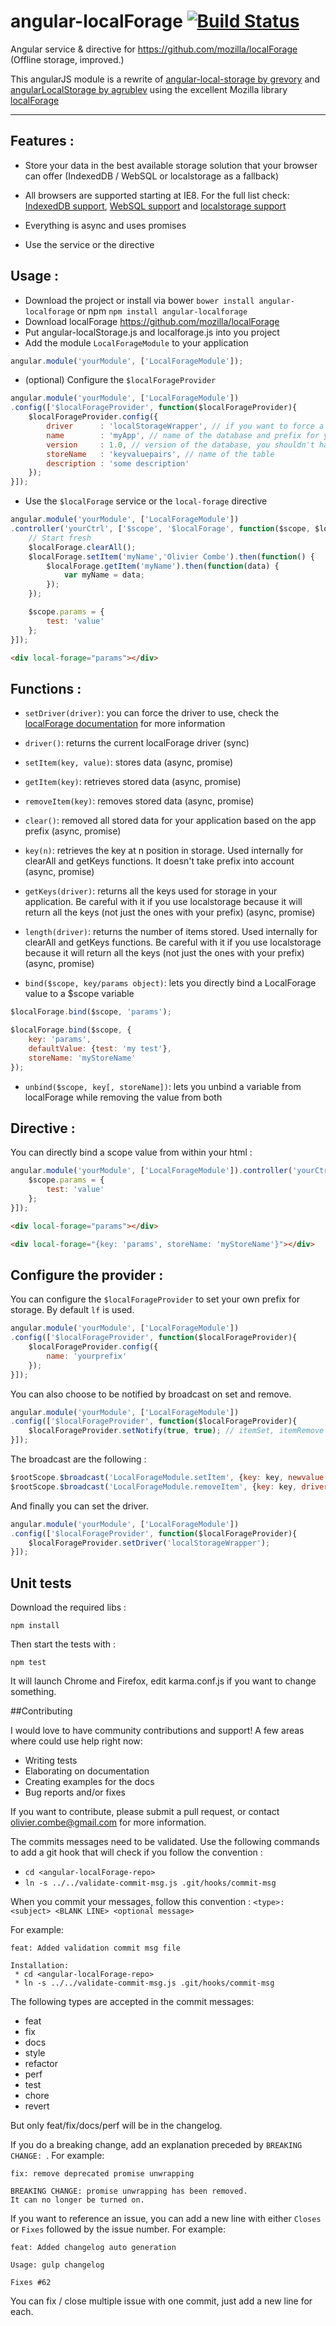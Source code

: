 angular-localForage [![Build Status](https://travis-ci.org/ocombe/angular-localForage.svg)](https://travis-ci.org/ocombe/angular-localForage)
===================

Angular service &amp; directive for https://github.com/mozilla/localForage (Offline storage, improved.)

This angularJS module is a rewrite of [angular-local-storage by grevory](https://github.com/grevory/angular-local-storage) and [angularLocalStorage by agrublev](https://github.com/agrublev/angularLocalStorage) using the excellent Mozilla library [localForage](https://github.com/mozilla/localForage)


----------

## Features :
- Store your data in the best available storage solution that your browser can offer (IndexedDB / WebSQL or localstorage as a fallback)

- All browsers are supported starting at IE8. For the full list check: [IndexedDB support](http://caniuse.com/#search=indexeddb), [WebSQL support](http://caniuse.com/#search=websql) and [localstorage support](http://caniuse.com/#search=localstorage)
 
- Everything is async and uses promises

- Use the service or the directive

## Usage :
- Download the project or install via bower ```bower install angular-localforage``` or npm ```npm install angular-localforage```
- Download localForage https://github.com/mozilla/localForage
- Put angular-localStorage.js and localforage.js into you project
- Add the module ```LocalForageModule``` to your application
```js
angular.module('yourModule', ['LocalForageModule']);
```
- (optional) Configure the ```$localForageProvider```
```js
angular.module('yourModule', ['LocalForageModule'])
.config(['$localForageProvider', function($localForageProvider){
    $localForageProvider.config({
        driver      : 'localStorageWrapper', // if you want to force a driver
        name        : 'myApp', // name of the database and prefix for your data
        version     : 1.0, // version of the database, you shouldn't have to use this
        storeName   : 'keyvaluepairs', // name of the table
        description : 'some description'
    });
}]);
```
- Use the ```$localForage``` service or the ```local-forage``` directive
```js
angular.module('yourModule', ['LocalForageModule'])
.controller('yourCtrl', ['$scope', '$localForage', function($scope, $localForage) {
    // Start fresh
    $localForage.clearAll();
    $localForage.setItem('myName','Olivier Combe').then(function() {
        $localForage.getItem('myName').then(function(data) {
            var myName = data;
        });
    });

    $scope.params = {
        test: 'value'
    };
}]);
```
```html
<div local-forage="params"></div>
```

## Functions :
- ```setDriver(driver)```: you can force the driver to use, check the [localForage documentation](https://github.com/mozilla/localForage#driver-selection-ie-forcing-localstorage) for more information

- ```driver()```: returns the current localForage driver (sync)

- ```setItem(key, value)```: stores data (async, promise)

- ```getItem(key)```: retrieves stored data (async, promise)

- ```removeItem(key)```: removes stored data (async, promise)

- ```clear()```: removed all stored data for your application based on the app prefix (async, promise)

- ```key(n)```: retrieves the key at n position in storage. Used internally for clearAll and getKeys functions. It doesn't take prefix into account (async, promise)

- ```getKeys(driver)```: returns all the keys used for storage in your application. Be careful with it if you use localstorage because it will return all the keys (not just the ones with your prefix) (async, promise)

- ```length(driver)```: returns the number of items stored. Used internally for clearAll and getKeys functions. Be careful with it if you use localstorage because it will return all the keys (not just the ones with your prefix) (async, promise)

- ```bind($scope, key/params object)```: lets you directly bind a LocalForage value to a $scope variable
```js
$localForage.bind($scope, 'params');
```
```js
$localForage.bind($scope, {
    key: 'params',
    defaultValue: {test: 'my test'},
    storeName: 'myStoreName'
});
```

- ```unbind($scope, key[, storeName])```: lets you unbind a variable from localForage while removing the value from both

## Directive :
You can directly bind a scope value from within your html :
```js
angular.module('yourModule', ['LocalForageModule']).controller('yourCtrl', ['$scope', function($scope) {
    $scope.params = {
        test: 'value'
    };
}]);
```
```html
<div local-forage="params"></div>
```
```html
<div local-forage="{key: 'params', storeName: 'myStoreName'}"></div>
```

## Configure the provider :
You can configure the ```$localForageProvider``` to set your own prefix for storage. By default ```lf``` is used.
```js
angular.module('yourModule', ['LocalForageModule'])
.config(['$localForageProvider', function($localForageProvider){
    $localForageProvider.config({
        name: 'yourprefix'
    });
}]);
```

You can also choose to be notified by broadcast on set and remove.
```js
angular.module('yourModule', ['LocalForageModule'])
.config(['$localForageProvider', function($localForageProvider){
    $localForageProvider.setNotify(true, true); // itemSet, itemRemove
}]);
```

The broadcast are the following :
```js
$rootScope.$broadcast('LocalForageModule.setItem', {key: key, newvalue: value, driver: localforage.driver});
$rootScope.$broadcast('LocalForageModule.removeItem', {key: key, driver: localforage.driver});
```

And finally you can set the driver.
```js
angular.module('yourModule', ['LocalForageModule'])
.config(['$localForageProvider', function($localForageProvider){
    $localForageProvider.setDriver('localStorageWrapper');
}]);
```

## Unit tests
Download the required libs :

```
npm install
```

Then start the tests with :

```
npm test
```

It will launch Chrome and Firefox, edit karma.conf.js if you want to change something.

##Contributing

I would love to have community contributions and support! A few areas where could use help right now:

* Writing tests
* Elaborating on documentation
* Creating examples for the docs
* Bug reports and/or fixes

If you want to contribute, please submit a pull request, or contact olivier.combe@gmail.com for more information.

The commits messages need to be validated. Use the following commands to add a git hook that will check if you follow the convention :
* `cd <angular-localForage-repo>`
* `ln -s ../../validate-commit-msg.js .git/hooks/commit-msg`

When you commit your messages, follow this convention :
`<type>: <subject> <BLANK LINE> <optional message>`

For example:
```no-highlight
feat: Added validation commit msg file

Installation:
 * cd <angular-localForage-repo>
 * ln -s ../../validate-commit-msg.js .git/hooks/commit-msg
```

The following types are accepted in the commit messages:
- feat
- fix
- docs
- style
- refactor
- perf
- test
- chore
- revert

But only feat/fix/docs/perf will be in the changelog.

If you do a breaking change, add an explanation preceded by `BREAKING CHANGE: `. For example:
```no-highlight
fix: remove deprecated promise unwrapping

BREAKING CHANGE: promise unwrapping has been removed.
It can no longer be turned on.
```

If you want to reference an issue, you can add a new line with either `Closes` or `Fixes` followed by the issue number. For example:
```no-highlight
feat: Added changelog auto generation

Usage: gulp changelog

Fixes #62
```

You can fix / close multiple issue with one commit, just add a new line for each.
